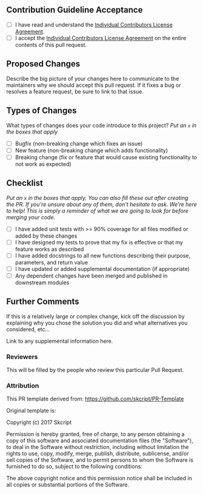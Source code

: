## Contribution Guideline Acceptance

- [ ] I have read and understand the [Individual Contributors License Agreement](CONTRIBUTING.md).
- [ ] I accept the [Individual Contributors License Agreement](CONTRIBUTING.md) on the entire contents of this pull request.

## Proposed Changes

Describe the big picture of your changes here to communicate to the maintainers why we should accept this pull request. If it fixes a bug or resolves a feature request, be sure to link to that issue.

## Types of Changes

What types of changes does your code introduce to this project?
_Put an `x` in the boxes that apply_

- [ ] Bugfix (non-breaking change which fixes an issue)
- [ ] New feature (non-breaking change which adds functionality)
- [ ] Breaking change (fix or feature that would cause existing functionality to not work as expected)

## Checklist

_Put an `x` in the boxes that apply. You can also fill these out after creating the PR. If you're unsure about any of them, don't hesitate to ask. We're here to help! This is simply a reminder of what we are going to look for before merging your code._

- [ ] I have added unit tests with >= 90% coverage for all files modified or added by these changes
- [ ] I have designed my tests to prove that my fix is effective or that my feature works as described
- [ ] I have added docstrings to all new functions describing their purpose, parameters, and return value
- [ ] I have updated or added supplemental documentation (if appropriate)
- [ ] Any dependent changes have been merged and published in downstream modules

## Further Comments

If this is a relatively large or complex change, kick off the discussion by explaining why you chose the solution you did and what alternatives you considered, etc...

Link to any supplemental information here.

### Reviewers

This will be filled by the people who review this particular Pull Request.

### Attribution

This PR template derived from:
https://github.com/skcript/PR-Template

Original template is:

Copyright (c) 2017 Skcript

Permission is hereby granted, free of charge, to any person obtaining a copy
of this software and associated documentation files (the "Software"), to deal
in the Software without restriction, including without limitation the rights
to use, copy, modify, merge, publish, distribute, sublicense, and/or sell
copies of the Software, and to permit persons to whom the Software is
furnished to do so, subject to the following conditions:

The above copyright notice and this permission notice shall be included in all
copies or substantial portions of the Software.
